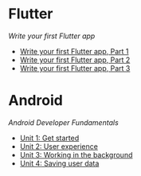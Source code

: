 # Flutter

*Write your first Flutter app*
- [Write your first Flutter app, Part 1](./flutter/write-1st-app-1/)
- [Write your first Flutter app, Part 2](./flutter/write-1st-app-2/)
- [Write your first Flutter app, Part 3](./flutter/write-1st-app-3/)

# Android

*Android Developer Fundamentals*
- [Unit 1: Get started](./android/fundamentals2/unit1/)
- [Unit 2: User experience](./android/fundamentals2/unit2/)
- [Unit 3: Working in the background](./android/fundamentals2/unit3/)
- [Unit 4: Saving user data](./android/fundamentals2/unit4/)


